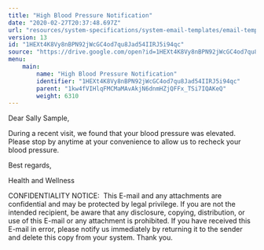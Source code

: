 ```yaml
---
title: "High Blood Pressure Notification"
date: "2020-02-27T20:37:48.697Z"
url: "resources/system-specifications/system-email-templates/email-templates-from-chart/high-blood-pressure-notification.html"
version: 13
id: "1HEXt4K8Vy8nBPN92jWcGC4od7qu8Jad54IIRJ5i94qc"
source: "https://drive.google.com/open?id=1HEXt4K8Vy8nBPN92jWcGC4od7qu8Jad54IIRJ5i94qc"
menu:
    main:
        name: "High Blood Pressure Notification"
        identifier: "1HEXt4K8Vy8nBPN92jWcGC4od7qu8Jad54IIRJ5i94qc"
        parent: "1kw4fVIHlqFMCMaMAvAkjN6dnmHZjQFFx_TSi7IQAKeQ"
        weight: 6310
---
```

Dear Sally Sample, 

During a recent visit, we found that your blood pressure was elevated. Please stop by anytime at your convenience to allow us to recheck your blood pressure.



Best regards,

Health and Wellness



CONFIDENTIALITY NOTICE:  This E-mail and any attachments are confidential and may be protected by legal privilege. If you are not the intended recipient, be aware that any disclosure, copying, distribution, or use of this E-mail or any attachment is prohibited. If you have received this E-mail in error, please notify us immediately by returning it to the sender and delete this copy from your system. Thank you.

